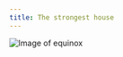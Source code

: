 ```yaml
---
title: The strongest house
---
```

![Image of equinox](https://image.news.livedoor.com/newsimage/stf/6/f/6fba4_1769_21473341_d394ad7a.jpg)
 
